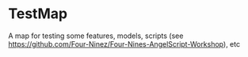 # TestMap
A map for testing some features, models, scripts (see https://github.com/Four-Ninez/Four-Nines-AngelScript-Workshop), etc
